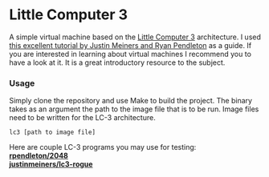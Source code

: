 # Little Computer 3
A simple virtual machine based on the [Little Computer 3](https://en.wikipedia.org/wiki/Little_Computer_3) architecture. I used [this excellent tutorial by Justin Meiners and Ryan Pendleton](https://www.jmeiners.com/lc3-vm/) as a guide. If you are interested in learning about virtual machines I recommend you to have a look at it. It is a great introductory resource to the subject.

### Usage
Simply clone the repository and use Make to build the project. The binary takes as an argument the path to the image file that is to be run. Image files need to be written for the LC-3 architecture.
```
lc3 [path to image file]
```
Here are couple LC-3 programs you may use for testing:<br>
**[rpendleton/2048](https://github.com/rpendleton/lc3-2048)<br>
[justinmeiners/lc3-rogue](https://github.com/justinmeiners/lc3-rogue)**

